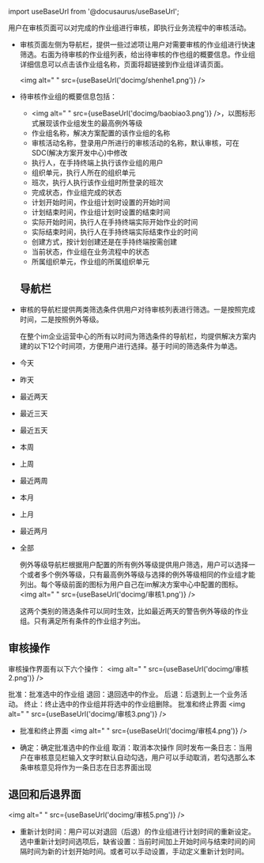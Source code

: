 
import useBaseUrl from '@docusaurus/useBaseUrl';

用户在审核页面可以对完成的作业组进行审核，即执行业务流程中的审核活动。

* 审核页面左侧为导航栏，提供一些过滤项让用户对需要审核的作业组进行快速筛选。右面为待审核的作业组列表，给出待审核的作也组的概要信息。作业组详细信息可以点击该作业组名称，页面将超链接到作业组详请页面。

  <img alt=" " src={useBaseUrl('docimg/shenhe1.png')} />

* 待审核作业组的概要信息包括：

  * <img alt=" " src={useBaseUrl('docimg/baobiao3.png')} />，以图标形式展现该作业组发生的最高例外等级
  * 作业组名称，解决方案配置的该作业组的名称
  * 审核活动名称，登录用户所进行的审核活动的名称，默认审核，可在SDC(解决方案开发中心)中修改
  * 执行人，在手持终端上执行该作业组的用户
  * 组织单元，执行人所在的组织单元
  * 班次，执行人执行该作业组时所登录的班次
  * 完成状态，作业组完成的状态
  * 计划开始时间，作业组计划时设置的开始时间
  * 计划结束时间，作业组计划时设置的结束时间
  * 实际开始时间，执行人在手持终端实际开始作业的时间
  * 实际结束时间，执行人在手持终端实际结束作业的时间
  * 创建方式，按计划创建还是在手持终端按需创建
  * 当前状态，作业组在业务流程中的状态
  * 所属组织单元，作业组的所属组织单元



  ## 导航栏

* 审核的导航栏提供两类筛选条件供用户对待审核列表进行筛选。一是按照完成时间，二是按照例外等级。 

  在整个im企业运营中心的所有以时间为筛选条件的导航栏，均提供解决方案内建的以下12个时间项，方便用户进行选择。基于时间的筛选条件为单选。
* 今天 
* 昨天 
* 最近两天 
* 最近三天 
* 最近五天 
* 本周 
* 上周 
* 最近两周 
* 本月 
* 上月 
* 最近两月 
* 全部 

  例外等级导航栏根据用户配置的所有例外等级提供用户筛选，用户可以选择一个或者多个例外等级，只有最高例外等级与选择的例外等级相同的作业组才能列出。每个等级前面的图标为用户自己在im解决方案中心中配置的图标。
<img alt=" " src={useBaseUrl('docimg/审核1.png')} />

  这两个类别的筛选条件可以同时生效，比如最近两天的警告例外等级的作业组。只有满足所有条件的作业组才列出。

## 	审核操作
审核操作界面有以下六个操作：
<img alt=" " src={useBaseUrl('docimg/审核2.png')} />

批准：批准选中的作业组 
退回：退回选中的作业。
后退：后退到上一个业务活动。
终止：终止选中的作业组并将选中的作业组删除。
批准和终止界面
<img alt=" " src={useBaseUrl('docimg/审核3.png')} />

* 批准和终止界面
<img alt=" " src={useBaseUrl('docimg/审核4.png')} />

* 确定：确定批准选中的作业组
取消：取消本次操作
同时发布一条日志：当用户在审核意见栏输入文字时默认自动勾选，用户可以手动取消，若勾选那么本条审核意见将作为一条日志在日志界面出现
## 	退回和后退界面

<img alt=" " src={useBaseUrl('docimg/审核5.png')} />

* 重新计划时间：用户可以对退回（后退）的作业组进行计划时间的重新设定。选中重新计划时间选项后，缺省设置：当前时间加上开始时间与结束时间的间隔时间为新的计划开始时间。或者可以手动设置，手动定义重新计划时间。